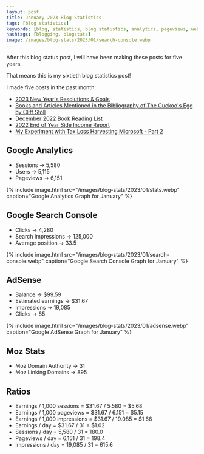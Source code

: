 ```yaml
---
layout: post
title: January 2023 Blog Statistics
tags: [blog statistics]
keywords: [blog, statistics, blog statistics, analytics, pageviews, webmaster, webmaster tools, alexa, google]
hashtags: [blogging, blogstats]
image: /images/blog-stats/2023/01/search-console.webp
---
```


After this blog status post, I will have been making these posts for five years.

That means this is my sixtieth blog statistics post!

I made five posts in the past month:

* [2023 New Year's Resolutions & Goals](https://www.joehxblog.com/2023-new-years-resolutions-goals/)
* [Books and Articles Mentioned in the Bibliography of The Cuckoo's Egg by Cliff Stoll](https://www.joehxblog.com/books-and-articles-mentioned-in-the-bibliography-of-the-cuckoos-egg-by-cliff-stoll/)
* [December 2022 Book Reading List](https://www.joehxblog.com/december-2022-book-reading-list/)
* [2022 End of Year Side Income Report](https://www.joehxblog.com/2022-end-of-year-side-income-report/)
* [My Experiment with Tax Loss Harvesting Microsoft - Part 2](https://www.joehxblog.com/my-experiment-with-tax-loss-harvesting-microsoft-part-2/)

## Google Analytics

* Sessions &rarr; 5,580
* Users &rarr; 5,115
* Pageviews &rarr; 6,151

{% include image.html src="/images/blog-stats/2023/01/stats.webp" caption="Google Analytics Graph for January" %}

## Google Search Console

* Clicks &rarr; 4,280
* Search Impressions &rarr; 125,000
* Average position &rarr; 33.5

{% include image.html src="/images/blog-stats/2023/01/search-console.webp" caption="Google Search Console Graph for January" %}

## AdSense

* Balance &rarr; $99.59
* Estimated earnings &rarr; $31.67
* Impressions &rarr; 19,085
* Clicks &rarr; 85

{% include image.html src="/images/blog-stats/2023/01/adsense.webp" caption="Google AdSense Graph for January" %}

## Moz Stats

* Moz Domain Authority &rarr; 31
* Moz Linking Domains &rarr; 895

## Ratios

* Earnings / 1,000 sessions = $31.67 / 5.580 = $5.68
* Earnings / 1,000 pageviews = $31.67 / 6.151 = $5.15
* Earnings / 1,000 impressions = $31.67 / 19.085 = $1.66
* Earnings / day = $31.67 / 31 = $1.02
* Sessions / day = 5,580 / 31 = 180.0
* Pageviews / day = 6,151 / 31 = 198.4
* Impressions / day = 19,085 / 31 = 615.6
